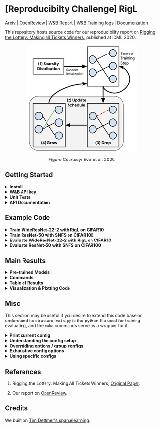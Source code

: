 # [Reproducibilty Challenge] RigL

[Arxiv](arxiv.org/abs/2103.15767) | [OpenReview](https://openreview.net/forum?id=riCIeP6LzEE) | [W&B Report](https://wandb.ai/ml-reprod-2020/cifar10/reports/Reproducibility-Challenge-Rigging-the-Lottery-Making-All-Tickets-Winners--Vmlldzo1MzM0NDQ) | [W&B Training logs](https://wandb.ai/ml-reprod-2020) | [Documentation](https://varun19299.github.io/rigl-reproducibility/)

This repository hosts source code for our reproducibility report on [Rigging the Lottery: Making all Tickets Winners](https://arxiv.org/abs/1911.11134), published at ICML 2020.


<span class="img_container center" style="display: block;">
    <p align="center">
    <img alt="RigL main image" height=350 src="img/dyn_sparse_train.png" style="display:block; margin-left: auto; margin-right: auto;" title="caption" />
    <br />
    <span class="img_caption" style="display: block; text-align: center;">Figure Courtsey: Evci et al. 2020.</span>
    </p>
</span>

## Getting Started

<details><summary><b>Install</b></summary>
<p>

* `python3.8`
* `pytorch`: 1.7.0+ (GPU support preferable).

Then,

* `make install`
</p>
</details>

<details><summary><b>W&B API key</b></summary>
<p>

Copy your WandB API key to `wandb_api.key`.
Will be used to login to your dashboard for visualisation. 
Alternatively, you can skip W&B visualisation, 
and set `wandb.use=False` while running the python code or `USE_WANDB=False` while running make commands.
</p>
</details>

<details><summary><b>Unit Tests</b></summary>
<p>

`make test`. Run `make help` to see specific make commands.
</p>
</details>

<details><summary><b>API Documentation</b></summary>
<p>

See `docs/index.html`, autogenerated via Sphinx.
Run `make docs.github` to refresh.
</p>
</details>

## Example Code

<details><summary><b>Train WideResNet-22-2 with RigL on CIFAR10</b></summary>
<p>

```
make cifar10.ERK.RigL DENSITY=0.2 SEED=0
````

Change `DENSITY` incase you want to use a different density (1 - sparsity) level.
See `outputs/CIFAR10/RigL_ERK/0.2/` for checkpoints etc. 
</p>
</details>

<details><summary><b>Train ResNet-50 with SNFS on CIFAR100</b></summary>
<p>

```
make cifar100.ERK.SNFS DENSITY=0.2 SEED=0
```

See `outputs/CIFAR100/SNFS_ERK/0.2` for checkpoints etc.  
</p>
</details>

<details><summary><b>Evaluate WideResNet-22-2 with RigL on CIFAR10</b></summary>
<p>

Either train WRN-22-2 with RigL as described above, or download checkpoints from [here](https://drive.google.com/drive/folders/1f_q5pm5DR2a3GTGIa-xagWU3Nici8Lq-?usp=sharing).
Place under `outputs/CIFAR10/RigL_ERK/0.2/+specific=cifar10_wrn_22_2_masking,seed=0`.

```
make cifar10.ERK.RigL DENSITY=0.2 SEED=0
```
</p>
</details>

<details><summary><b>Evaluate ResNet-50 with SNFS on CIFAR100</b></summary>
<p>

Either train ResNet-50 with SNFS as described above, or download checkpoints from [here](https://drive.google.com/drive/folders/1iSooN25SiAsNWF4uKgYnU-9fU-wUp0Hc?usp=sharing).
Place under `outputs/CIFAR100/SNFS_ERK/0.2/+specific=cifar100_resnet50_masking,seed=0`.

```
make cifar100.ERK.SNFS DENSITY=0.2 SEED=0
```  
</p>
</details>

## Main Results

<details><summary><b>Pre-trained Models</b></summary>
<p>

All checkpoints can be found [here](https://drive.google.com/drive/folders/17LWYh9mgPUgk4Xe5YKLglzWyWDGk_aYg?usp=sharing). 
Place folders under `outputs/`.
</p>
</details>

<details><summary><b>Commands</b></summary>
<p>

The following make command runs all the main results described in our reproducibility report.

```
make cifar10 DENSITY=0.05,0.1,0.2,0.5
make cifar100 DENSITY=0.05,0.1,0.2,0.5
make cifar10_tune DENSITY=0.05,0.1,0.2,0.5
```

Use the `-n` flag to see which commands are executed.
Note that these runs are executed sequentially, although we include parallel processes for cifar10 runs of a particular method.
Eg: `cifar10.Random.RigL` runs RigL Random for densities `0.05,0.1,0.2,0.5`, `seed=0` in parallel.

It may be preferable to run specific make commands in parallel for this reason. See `make help` for an exhaustive list.

</p>
</details>

<details><summary><b>Table of Results</b></summary>
<p>

Shown for 80% sparsity (20% density) on CIFAR10. For exhaustive results and their analysis refer to our report.

<table>
	<tr><th>Method</th><th>Accuracy (Test)</th><th>FLOPS (Train, Test)</th></tr>
	<tr><td>Small Dense</td> <td>91.0 ± 0.07 </td> <td>0.20x, 0.20x</td></tr>
	<tr><td>Static</td> <td>91.2 ± 0.16 </td> <td>0.20x, 0.20x</td></tr>
	<tr><td>SET</td> <td>92.7 ± 0.28 </td> <td>0.20x, 0.20x</td></tr>
	<tr><td>RigL</td> <td>92.6 ± 0.10 </td> <td>0.20x, 0.20x</td></tr>
	<tr><td>SET (ERK)</td> <td>92.9 ± 0.16 </td> <td>0.35x, 0.35x</td></tr>
	<tr><td>RigL (ERK)</td> <td><b>93.1 ± 0.09</b> </td> <td>0.35x, 0.35x</td></tr>
	<tr><td>Pruning</td> <td>93.2 ± 0.27 </td> <td>0.41x, 0.27x</td></tr>
	<tr><td>RigL_2x</td> <td>93.0 ± 0.21 </td> <td>0.41x, 0.20x</td></tr>
	<tr><td>RigL_2x (ERK)</td> <td><b>93.3 ± 0.09</b> </td> <td>0.70x, 0.35x</td></tr>
</table>

</p>
</details>

<details><summary><b>Visualization & Plotting Code</b></summary>
<p>

Run `make vis`.
</p>
</details>

## Misc

This section may be useful if you desire to extend this code base or understand its structure.
`main.py` is the python file used for training-evaluating, and the `make` commands serve as a wrapper for it.

<details><summary><b>Print current config</b></summary>
<p>

We use [hydra](https://hydra.cc/docs/intro) to handle configs.

```
python main.py --cfg job
```

See `conf/configs` for a detailed list of default configs, and under each folder of `conf` for possible options.

</p>
</details>

<details><summary><b>Understanding the config setup</b></summary>
<p>

We split configs into various config groups for brevity.

Config groups (example):
* masking
* optimizer
* dataset 
etc.

Hydra allows us to override these either group-wise or globally as described below.
</p>
</details>

<details><summary><b>Overrriding options / group configs</b></summary>
<p>

`python main.py masking=RigL wandb.use=True`

Refer to hydra's documentation for more details.
</p>
</details>


<details><summary><b>Exhaustive config options</b></summary>
<p>

See `conf/config.yaml` and the defaults it uses (eg: `dataset: CIFAR10`, `optimizer: SGD`, etc.).
</p>
</details>


<details><summary><b>Using specific configs</b></summary>
<p>

Sometimes, we want to store the specific config of a run with tuned options across mutliple groups (masking, optimizer etc.)

To do so:

* store your config under `specific/`. 
* each YAML file must start with a `# @package _global_` directive. See `specific/` for existing examples. 
* override only what has changed, i.e., donot keep redundant arguments, which the base config (`config.yaml`) already covers.

Syntax:

`python main.py +specific=cifar_wrn_22_2_rigl`
</p>
</details>

## References

1. Rigging the Lottery: Making All Tickets Winners, [Original Paper](https://arxiv.org/abs/1911.11134).

2. Our report on [OpenReview](https://openreview.net/forum?id=riCIeP6LzEE).

## Credits

We built on [Tim Dettmer's sparselearning](https://github.com/TimDettmers/sparse_learning).
